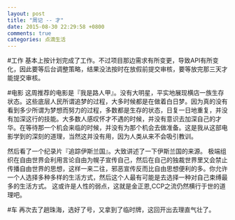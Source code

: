 ```yaml
---
layout: post
title: "周记 -- 才"
date: 2015-08-30 22:29:58 +0800
comments: true
categories: 点滴生活
---
```

#工作
基本上按计划完成了工作。不过项目那边需求有所变更，导致API有所变化，因此要等后台调整策略，结果没法按时在放假前提交审核，要等放完那三天才能提交审核。

#电影
这周推荐的电影是『我是路人甲』。没有大明星，平实地展现横店一族生存状态。这些底层人民所谓追梦的过程，大多时候都是在做着白日梦。因为真的没有看到多少所谓为梦想而努力的过程，多数都是生存的状态，日复一日地重复，并没有加深这行的技能。大多数人感叹怀才不遇的时候，并没有意识去加深自己的才华。在等待那一个机会来临的时候，并没有为那个机会去做准备。这是我从这部电影学到的深刻的道理，当然这并没有用，因为人类从来不会吸引教训。

然后看了一个纪录片『追踪伊斯兰国』。大致讲述了一下伊斯兰国的来源。
极端组织在自由世界会利用言论自由为幌子宣传自己，然后在自己的独裁世界里又会禁止传播自由世界的思想，这样一来二往，邪恶宣传反而比自由思想便利的多。你允许一个人选择多种多样的生活方式，然后这个人最有可能是去选择一种对自己束缚最多的生活方式。
这或许是人性的弱点，这就是金正恩,CCP之流仍然横行于世的道理吧。

#车
再次去了趟珠海，选好了号，又拿到了临时牌，这回开出去理直气壮了。

